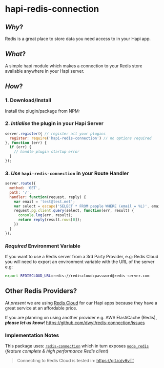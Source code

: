 # hapi-redis-connection

## *Why*?

Redis is a great place to store data you need access to in your Hapi app.


## *What*?

A simple hapi module which makes a connection to your Redis store available
anywhere in your Hapi server.

## *How*?

### 1. Download/Install

Install the plugin/package from NPM:

### 2. *Intialise* the plugin in your Hapi Server

```js
server.register({ // register all your plugins
  register: require('hapi-redis-connection') // no options required
}, function (err) {
  if (err) {
    // handle plugin startup error
  }
});
```

### 3. *Use* `hapi-redis-connection` in your Route Handler

```js
server.route({
  method: 'GET',
  path: '/',
  handler: function(request, reply) {
    var email = 'test@test.net';
    var select = escape('SELECT * FROM people WHERE (email = %L)', email);
    request.pg.client.query(select, function(err, result) {
      console.log(err, result);
      return reply(result.rows[0]);
    })
  }
});
```

### *Required* Environment Variable

If you want to use a Redis server from a 3rd Party Provider, e.g: Redis Cloud you will need to export an environment variable with the URL
of the server e.g:

```sh
export REDISCLOUD_URL=redis://rediscloud:password@redis-server.com
```

## Other Redis Providers?

At *present* we are using [Redis Cloud](https://github.com/dwyl/learn-redis#which-redis-as-a-service-heroku-addon)
for our Hapi apps because
they have a great service at an affordable price.

If you are planning on using another provider e.g. AWS ElastiCache (Redis),
***please let us know***! https://github.com/dwyl/redis-connection/issues

### Implementation Notes

This package uses: [`redis-connection`](https://github.com/dwyl/redis-connection)
which in turn exposes [`node_redis`](https://github.com/NodeRedis/node_redis)
(*feature complete & high performance Redis client*)

> Connecting to Redis Cloud is tested in: https://git.io/v6vTf
